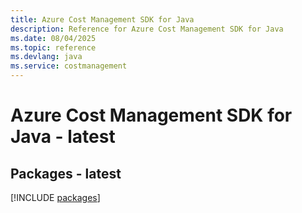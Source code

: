 ```yaml
---
title: Azure Cost Management SDK for Java
description: Reference for Azure Cost Management SDK for Java
ms.date: 08/04/2025
ms.topic: reference
ms.devlang: java
ms.service: costmanagement
---
```

# Azure Cost Management SDK for Java - latest
## Packages - latest
[!INCLUDE [packages](cost-management-index.md)]